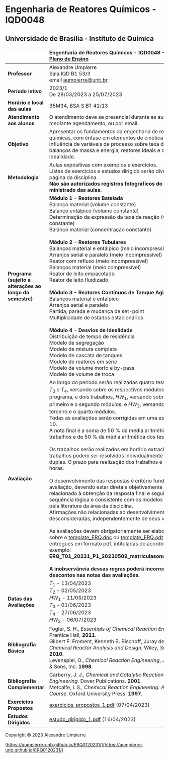 # Engenharia de Reatores Químicos - IQD0048

## Universidade de Brasília - Instituto de Química

| | Engenharia de Reatores Químicos - IQD0048 - 2023/1 <br> [Plano de Ensino](https://github.com/aumpierre-unb/ERQ0120231/raw/main/ERQ0120231.pdf)|
| :--- | :--- |
| **Professor** | Alexandre Umpierre <br> Sala IQD B1 53/3 <br> email <aumpierre@unb.br> |
| **Período letivo** | 2023/1 <br> De 28/03/2023 a 25/07/2023 |
| **Horário e local das aulas** | 35M34, BSA S BT 41/13 |
| **Atendimento aos alunos** | O atendimento deve se presencial durante as aulas ou mediante agendamento, ou por email. |
| **Objetivo** | Apresentar os fundamentos da engenharia de reações químicas, com ênfase em elementos de cinética química, influência de variáveis de processo sobre taxa de reação, balanços de massa e energia, reatores ideais e desvios de idealidade. |
| **Metodologia** | Aulas expositivas com exemplos e exercícios. <br> Listas de exercícios e estudos dirigido serão divulgados na página da disciplina. <br> **Não são autorizados registros fotográficos do conteúdo ministrado das aulas.** |
| **Programa (sujeito a alterações ao longo do semestre)** | **Módulo 1 - Reatores Batelada** <br> Balanço material (volume constante) <br> Balanço entálpico (volume constante) <br> Determinação da expressão da taxa de reação (volume constante) <br> Balanço material (concentração constante) <br> <br> **Módulo 2 - Reatores Tubulares** <br> Balanços material e entálpico (meio incompressível) <br> Arranjos serial e paralelo (meio incompressível) <br> Reator com refluxo (meio incompressível) <br> Balanços material (meio compressível) <br> Reator de leito empacotado <br> Reator de leito fluidizado <br> <br> **Módulo 3 - Reatores Contínuos de Tanque Agitado** <br> Balanços material e entálpico <br> Arranjos serial e paralelo <br> Partida, parada e mudança de set-point <br> Multiplicidade de estados estacionários <br> <br> **Módulo 4 - Desvios de Idealidade** <br> Distribuição de tempo de residência <br> Modelo de segregação <br> Modelo de mistura completa <br> Modelo de cascata de tanques <br> Modelo de reatores em série <br> Modelo de volume morto e by-pass <br> Modelo de volume de troca |
| **Avaliação** | Ao longo do período serão realizadas quatro testes, *T*<sub>1</sub>, *T*<sub>2</sub>, *T*<sub>3</sub> e *T*<sub>4</sub>, versando sobre os respectivos módulos do programa, e dois trabalhos, *HW*<sub>1</sub>, versando sobre o primeiro e o segundo módulos, e *HW*<sub>2</sub>, versando sobre o terceiro e o quarto módulos. <br> Todas as avaliações serão corrigidas em uma escala de 0 a 10. <br> A nota final é a soma de 50 % da média aritmética dos trabalhos e de 50 % da média aritmética dos testes. <br> <br> Os trabalhos serão realizados em horário extraclasse. Os trabalhos podem ser resolvidos individualmente ou em duplas. O prazo para realização dos trabalhos é de 48 horas. <br> <br> O desenvolvimento das respostas é critério fundamental de avaliação, devendo estar direta e objetivamente relacionado à obtenção da resposta final e seguindo uma sequência lógica e consistente com os modelos aceitos pela literatura da área da disciplina. <br> Afirmações não relacionadas ao desenvolvimento serão desconsideradas, independentemente de seus valores. <br> <br> As avaliações devem obrigatoriamente ser elaboradas sobre o [template_ERQ.doc](https://github.com/aumpierre-unb/ERQ0120231/raw/main/template_ERQ.doc) ou  [template_ERQ.odt](https://github.com/aumpierre-unb/ERQ0120231/raw/main/template_ERQ.odt) e entregues em formato pdf, intituladas de acordo com o exemplo: <br> **ERQ_T01_20231_P1_20230509_matriculasonumeros.pdf** <br> <br> **A inobservância dessas regras poderá incorrer em descontos nas notas das avaliações.** |
| **Datas das Avaliações** | *T*<sub>1</sub> - 13/04/2023 <br> *T*<sub>2</sub> - 02/05/2023 <br> *HW*<sub>1</sub> - 11/05/2023 <br> *T*<sub>3</sub> - 01/06/2023 <br> *T*<sub>4</sub> - 27/06/2023 <br> *HW*<sub>2</sub> - 06/07/2023 |
| **Bibliografia Básica** | Fogler, S. H., *Essentials of Chemical Reaction Engineering*, Prentice Hall, **2011**. <br> Gilbert F. Froment, Kenneth B. Bischoff, Juray de Wilde, *Chemical Reactor Analysis and Design*, Wiley, 3rd edition, **2010**. <br> Levenspiel, O., *Chemical Reaction Engineering*, John Wiley & Sons, Inc. **1998**. |
| **Bibliografia Complementar** | Carberry, J. J., *Chemical and Catalytic Reaction Engineering*. Dover Publications. **2001**. <br> Metcalfe, I. S., *Chemical Reaction Engineering: A First Course*. Oxford University Press. **1997**. |
| **Exercícios Propostos** | [exercicios_propostos_1.pdf](https://github.com/aumpierre-unb/ERQ0120231/raw/main/exercicios_propostos_1.pdf) (07/04/2023) |
| **Estudos Dirigidos** | [estudo_dirigido_1.pdf](https://github.com/aumpierre-unb/ERQ0120231/raw/main/estudo_dirigido_1.pdf) (16/04/2023) |

Copyright &copy; 2023 Alexandre Umpierre

[https://aumpierre-unb.github.io/ERQ0120231/](https://aumpierre-unb.github.io/ERQ0120231/)
